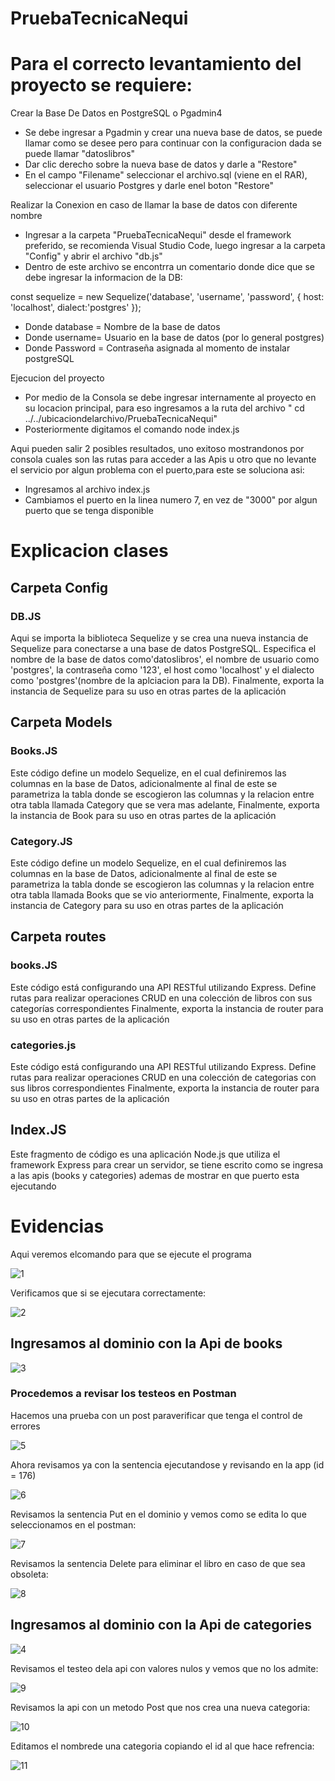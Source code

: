 # PruebaTecnicaNequi

# Para el correcto levantamiento del proyecto se requiere:

Crear la Base De Datos en PostgreSQL o Pgadmin4
   - Se debe ingresar a Pgadmin y crear una nueva base de datos, se puede llamar como se desee pero para continuar con la configuracion dada se puede llamar "datoslibros"
   - Dar clic derecho sobre la nueva base de datos y darle a "Restore"
   - En el campo "Filename" seleccionar el archivo.sql (viene en el RAR), seleccionar el usuario Postgres y darle enel boton "Restore"

Realizar la Conexion en caso de llamar la base de datos con diferente nombre
   - Ingresar a la carpeta "PruebaTecnicaNequi" desde el framework preferido, se recomienda Visual Studio Code,  luego ingresar a la carpeta "Config" y abrir el archivo "db.js"
   - Dentro de este archivo se encontrra un comentario donde dice que se debe ingresar la informacion de la DB:

   const sequelize = new Sequelize('database', 'username', 'password', {
  host: 'localhost',
  dialect:'postgres'
});

- Donde database = Nombre de la base de datos
- Donde username= Usuario en la base de datos (por lo general postgres)
- Donde Password = Contraseña asignada al momento de instalar postgreSQL
   
Ejecucion del proyecto 
   - Por medio de la Consola se debe ingresar internamente al proyecto en su locacion principal, para eso ingresamos a la ruta del archivo " cd ../../ubicaciondelarchivo/PruebaTecnicaNequi"
   - Posteriormente digitamos el comando node index.js

Aqui pueden salir 2 posibles resultados, uno exitoso mostrandonos por consola cuales son las rutas para acceder a las Apis u otro que no levante el servicio por algun problema con el puerto,para este se soluciona asi:

- Ingresamos al archivo index.js
- Cambiamos el puerto en la linea numero 7, en vez de "3000" por algun puerto que se tenga disponible

# Explicacion clases

## Carpeta Config

### DB.JS 

Aqui se importa la biblioteca Sequelize y se crea una nueva instancia de Sequelize
para conectarse a una base de datos PostgreSQL. Especifica el nombre de la base de datos como'datoslibros', el nombre de usuario como 'postgres', la contraseña como '123', el host como 'localhost' y el dialecto como 'postgres'(nombre de la aplciacion para la DB). Finalmente, exporta la instancia de Sequelize para su uso en otras
partes de la aplicación

## Carpeta Models

### Books.JS

Este código define un modelo Sequelize, en el cual definiremos las columnas en la base de Datos, adicionalmente al final de este se parametriza la tabla donde se escogieron las columnas y la relacion entre otra tabla llamada Category que se vera mas adelante,
Finalmente, exporta la instancia de Book para su uso en otras
partes de la aplicación


### Category.JS

Este código define un modelo Sequelize, en el cual definiremos las columnas en la base de Datos, adicionalmente al final de este se parametriza la tabla donde se escogieron las columnas y la relacion entre otra tabla llamada Books que se vio anteriormente,
Finalmente, exporta la instancia de Category para su uso en otras
partes de la aplicación

## Carpeta routes

### books.JS

Este código está configurando una API RESTful utilizando Express. Define rutas para realizar operaciones CRUD en una colección de libros con sus categorías correspondientes
Finalmente, exporta la instancia de router para su uso en otras
partes de la aplicación

### categories.js

Este código está configurando una API RESTful utilizando Express. Define rutas para realizar operaciones CRUD en una colección de categorias con sus libros correspondientes
Finalmente, exporta la instancia de router para su uso en otras
partes de la aplicación


## Index.JS

Este fragmento de código es una aplicación Node.js que utiliza el framework Express para crear un servidor, se tiene escrito como se ingresa a las apis (books y categories) ademas de mostrar en que puerto esta ejecutando


# Evidencias


Aqui veremos elcomando para que se ejecute el programa

![1](https://github.com/user-attachments/assets/0ab836e5-588a-4c41-adf7-a8fd7f291ad6)

Verificamos que si se ejecutara correctamente:

![2](https://github.com/user-attachments/assets/f6fe14e3-12ed-4958-8616-39997b1eb656)

## Ingresamos al dominio con la Api de books

![3](https://github.com/user-attachments/assets/ba701eb3-9a24-4a49-a130-bb7c1d122333)


### Procedemos a revisar los testeos en Postman

Hacemos una prueba con un post paraverificar que tenga el control de errores 

![5](https://github.com/user-attachments/assets/9644a1b6-8169-45d4-ba88-4e00f6a38a14)

Ahora revisamos ya con la sentencia ejecutandose y revisando en la app (id = 176)

![6](https://github.com/user-attachments/assets/cbbc867f-a071-4200-bfb7-835a43c380fd)

Revisamos la sentencia Put en el dominio y vemos como se edita lo que seleccionamos en el postman:

![7](https://github.com/user-attachments/assets/15c4a64a-bf60-4d9d-8f26-e2c4504d044c)

Revisamos la sentencia Delete para eliminar el libro en caso de que sea obsoleta:

![8](https://github.com/user-attachments/assets/916eca6b-ad8e-4c9e-91ad-8e5773d669b6)

## Ingresamos al dominio con la Api de categories

![4](https://github.com/user-attachments/assets/d9845a4b-b2bb-427b-92a0-395f340a817b)

Revisamos el testeo dela api con valores nulos y vemos que no los admite:

![9](https://github.com/user-attachments/assets/683de722-18e3-4854-b9c5-050bab4246c3)

Revisamos la api con un metodo Post que nos crea una nueva categoria:

![10](https://github.com/user-attachments/assets/c6134cce-e61c-43b1-b555-fd01e9ca67bc)

Editamos el nombrede una categoria copiando el id al que hace refrencia:

![11](https://github.com/user-attachments/assets/43ccc40e-9781-4536-8239-54691c679df1)


